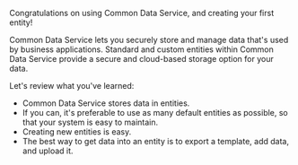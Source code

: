 Congratulations on using Common Data Service, and creating your first entity! 

Common Data Service lets you securely store and manage data that's used by business applications. Standard and custom entities within Common Data Service provide a secure and cloud-based storage option for your data.

Let's review what you've learned:
- Common Data Service stores data in entities. 
- If you can, it's preferable to use as many default entities as possible, so that your system is easy to maintain.
- Creating new entities is easy.
- The best way to get data into an entity is to export a template, add data, and upload it. 
